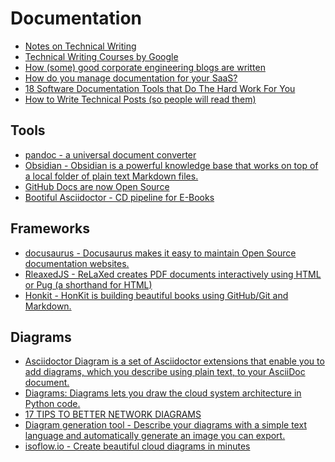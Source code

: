# Documentation
- [Notes on Technical Writing](https://mkaz.blog/misc/notes-on-technical-writing/)
- [Technical Writing Courses by Google](https://developers.google.com/tech-writing)
- [How (some) good corporate engineering blogs are written](https://danluu.com/corp-eng-blogs/)
- [How do you manage documentation for your SaaS?](https://www.indiehackers.com/post/how-do-you-manage-documentation-for-your-saas-1fdb9985bc)
- [18 Software Documentation Tools that Do The Hard Work For You](https://www.process.st/software-documentation/)
- [How to Write Technical Posts (so people will read them)](https://reasonablypolymorphic.com/blog/writing-technical-posts/)

## Tools
- [pandoc - a universal document converter](https://pandoc.org/)
- [Obsidian - Obsidian is a powerful knowledge base that works on top of
a local folder of plain text Markdown files.](https://obsidian.md/)
- [GitHub Docs are now Open Source](https://github.blog/changelog/2020-10-07-github-docs-are-now-open-source/)
- [Bootiful Asciidoctor - CD pipeline for E-Books](https://bootiful-asciidoctor.github.io/)

## Frameworks

- [docusaurus - Docusaurus makes it easy to maintain Open Source documentation websites.](https://docusaurus.io/docs/en/installation)
- [RleaxedJS - ReLaXed creates PDF documents interactively using HTML or Pug (a shorthand for HTML)](https://github.com/RelaxedJS/ReLaXed)
- [Honkit - HonKit is building beautiful books using GitHub/Git and Markdown.](https://github.com/honkit/honkit)

## Diagrams
- [Asciidoctor Diagram is a set of Asciidoctor extensions that enable you to add diagrams, which you describe using plain text, to your AsciiDoc document.](https://asciidoctor.org/docs/asciidoctor-diagram/)
- [Diagrams: Diagrams lets you draw the cloud system architecture in Python code.](https://diagrams.mingrammer.com/)
- [17 TIPS TO BETTER NETWORK DIAGRAMS](http://networkdiagram101.com/)
- [Diagram generation tool - Describe your diagrams with a simple text language and automatically generate an image you can export.](https://www.diagram.codes/)
- [isoflow.io - Create beautiful cloud diagrams in minutes](https://isoflow.io/)
